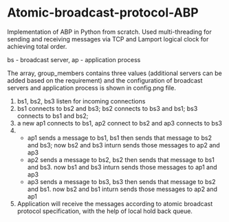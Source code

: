 # Atomic-broadcast-protocol-ABP
Implementation of ABP in Python from scratch. Used multi-threading for sending and receiving messages via TCP and Lamport logical clock for achieving total order.


bs - broadcast server, ap - application process 

The array, group_members contains three values (additional servers can be added based on the requirement) and the configuration of broadcast servers and application process is shown in config.png file.


1. bs1, bs2, bs3 listen for incoming connections
2. bs1 connects to bs2 and bs3; bs2 connects to bs3 and bs1; bs3 connects to bs1 and bs2;
3. a new ap1 connects to bs1, ap2 connect to bs2 and ap3 connects to bs3
4. 
	* ap1 sends a message to bs1, bs1 then sends that message to bs2 and bs3; 
		now bs2 and bs3 inturn sends those messages to ap2 and ap3
	* ap2 sends a message to bs2, bs2 then sends that message to bs1 and bs3.
		now bs1 and bs3 inturn sends those messages to ap1 and ap3
	* ap3 sends a message to bs3, bs3 then sends that message to bs2 and bs1.
		now bs2 and bs1 inturn sends those messages to ap2 and ap1
5. Application will receive the messages according to atomic broadcast protocol specification, with the help of local hold back queue.
